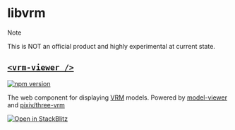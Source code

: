# libvrm

> [!NOTE]
> This is NOT an official product and highly experimental at current state.

## [`<vrm-viewer />`](./packages/vrm-viewer/README.md)

[![npm version](https://badge.fury.io/js/vrm-viewer.svg)](https://badge.fury.io/js/vrm-viewer)

The <vrm-viewer /> web component for displaying [VRM](https://vrm.dev/en/) models. Powered by [model-viewer](https://modelviewer.dev/) and [pixiv/three-vrm](https://github.com/pixiv/three-vrm)

[![Open in StackBlitz](https://developer.stackblitz.com/img/open_in_stackblitz.svg)](https://stackblitz.com/github/yue4u/libvrm/tree/main/examples?file=index.html)
